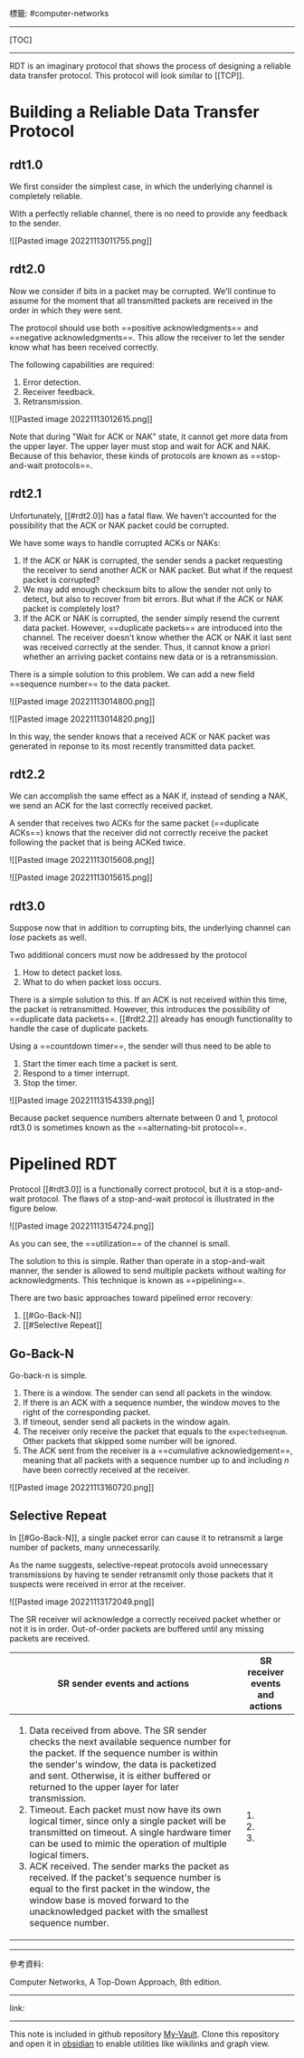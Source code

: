 標籤: #computer-networks 

---

[TOC]

---

RDT is an imaginary protocol that shows the process of designing a reliable data transfer protocol. This protocol will look similar to [[TCP]].

# Building a Reliable Data Transfer Protocol

## rdt1.0

We first consider the simplest case, in which the underlying channel is completely reliable.

With a perfectly reliable channel, there is no need to provide any feedback to the sender.

![[Pasted image 20221113011755.png]]

## rdt2.0

Now we consider if bits in a packet may be corrupted. We'll continue to assume for the moment that all transmitted packets are received in the order in which they were sent.

The protocol should use both ==positive acknowledgments== and ==negative acknowledgments==. This allow the receiver to let the sender know what has been received correctly.

The following capabilities are required:

1. Error detection.
2. Receiver feedback.
3. Retransmission.

![[Pasted image 20221113012615.png]]

Note that during "Wait for ACK or NAK" state, it cannot get more data from the upper layer. The upper layer must stop and wait for ACK and NAK. Because of this behavior, these kinds of protocols are known as ==stop-and-wait protocols==.

## rdt2.1

Unfortunately, [[#rdt2.0]] has a fatal flaw. We haven't accounted for the possibility that the ACK or NAK packet could be corrupted.

We have some ways to handle corrupted ACKs or NAKs:

1. If the ACK or NAK is corrupted, the sender sends a packet requesting the receiver to send another ACK or NAK packet. But what if the request packet is corrupted?
2. We may add enough checksum bits to allow the sender not only to detect, but also to recover from bit errors. But what if the ACK or NAK packet is completely lost?
3. If the ACK or NAK is corrupted, the sender simply resend the current data packet. However, ==duplicate packets== are introduced into the channel. The receiver doesn't know whether the ACK or NAK it last sent was received correctly at the sender. Thus, it cannot know a priori whether an arriving packet contains new data or is a retransmission.

There is a simple solution to this problem. We can add a new field ==sequence number== to the data packet.

![[Pasted image 20221113014800.png]]

![[Pasted image 20221113014820.png]]

In this way, the sender knows that a received ACK or NAK packet was generated in reponse to its most recently transmitted data packet.

## rdt2.2

We can accomplish the same effect as a NAK if, instead of sending a NAK, we send an ACK for the last correctly received packet. 

A sender that receives two ACKs for the same packet (==duplicate ACKs==) knows that the receiver did not correctly receive the packet following the packet that is being ACKed twice.

![[Pasted image 20221113015608.png]]

![[Pasted image 20221113015615.png]]

## rdt3.0

Suppose now that in addition to corrupting bits, the underlying channel can *lose* packets as well.

Two additional concers must now be addressed by the protocol

1. How to detect packet loss.
2. What to do when packet loss occurs.

There is a simple solution to this. If an ACK is not received within this time, the packet is retransmitted.
However, this introduces the possibility of ==duplicate data packets==. [[#rdt2.2]] already has enough functionality to handle the case of duplicate packets.

Using a ==countdown timer==, the sender will thus need to be able to

1. Start the timer each time a packet is sent.
2. Respond to a timer interrupt.
3. Stop the timer.

![[Pasted image 20221113154339.png]]

Because packet sequence numbers alternate between 0 and 1, protocol rdt3.0 is sometimes known as the ==alternating-bit protocol==.

# Pipelined RDT

Protocol [[#rdt3.0]] is a functionally correct protocol, but it is a stop-and-wait protocol. The flaws of a stop-and-wait protocol is illustrated in the figure below.

![[Pasted image 20221113154724.png]]

As you can see, the ==utilization== of the channel is small.

The solution to this is simple. Rather than operate in a stop-and-wait manner, the sender is allowed to send multiple packets without waiting for acknowledgments. This technique is known as ==pipelining==.

There are two basic approaches toward pipelined error recovery:

1. [[#Go-Back-N]]
2. [[#Selective Repeat]]

## Go-Back-N

Go-back-n is simple. 

1. There is a window. The sender can send all packets in the window.
2. If there is an ACK with a sequence number, the window moves to the right of the corresponding packet.
3. If timeout, sender send all packets in the window again.
4. The receiver only receive the packet that equals to the `expectedseqnum`. Other packets that skipped some number will be ignored.
5. The ACK sent from the receiver is a ==cumulative acknowledgement==, meaning that all packets with a sequence number up to and including $n$ have been correctly received at the receiver.

![[Pasted image 20221113160720.png]]

## Selective Repeat

In [[#Go-Back-N]], a single packet error can cause it to retransmit a large number of packets, many unnecessarily.

As the name suggests, selective-repeat protocols avoid unnecessary transmissions by having te sender retransmit only those packets that it suspects were received in error at the receiver.

![[Pasted image 20221113172049.png]]

The SR receiver wil acknowledge a correctly received packet whether or not it is in order. Out-of-order packets are buffered until any missing packets are received.

| SR sender events and actions | SR receiver events and actions |
| ---------------------------- | ------------------------------ |
| <ol><li>Data received from above. The SR sender checks the next available sequence number for the packet. If the sequence number is within the sender's window, the data is packetized and sent. Otherwise, it is either buffered or returned to the upper layer for later transmission.<li>Timeout. Each packet must now have its own logical timer, since only a single packet will be transmitted on timeout. A single hardware timer can be used to mimic the operation of multiple logical timers.<li>ACK received. The sender marks the packet as received. If the packet's sequence number is equal to the first packet in the window, the window base is moved forward to the unacknowledged packet with the smallest sequence number.</ol>                             | <ol><li><li><li></ol>                               |

---

參考資料:

Computer Networks, A Top-Down Approach, 8th edition.

---

link:


---

This note is included in github repository [My-Vault](https://github.com/LittleD3092/My-Vault.git). Clone this repository and open it in [obsidian](https://obsidian.md/) to enable utilities like wikilinks and graph view.